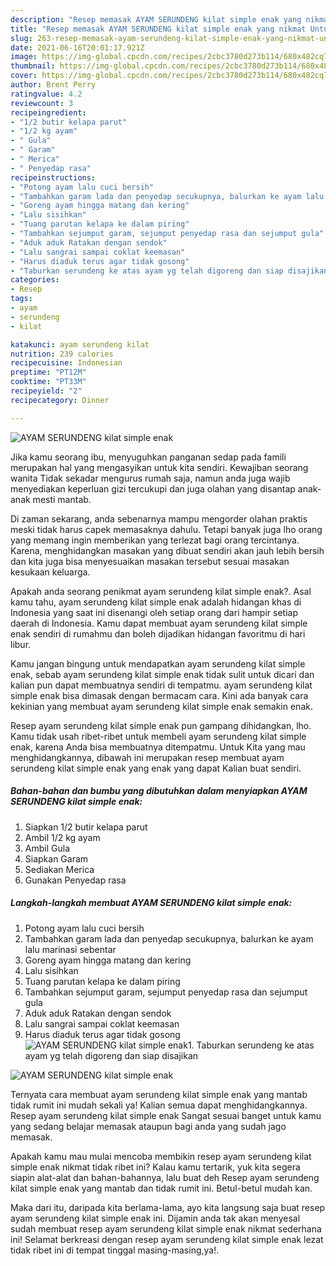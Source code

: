 ```yaml
---
description: "Resep memasak AYAM SERUNDENG kilat simple enak yang nikmat Untuk Jualan"
title: "Resep memasak AYAM SERUNDENG kilat simple enak yang nikmat Untuk Jualan"
slug: 263-resep-memasak-ayam-serundeng-kilat-simple-enak-yang-nikmat-untuk-jualan
date: 2021-06-16T20:01:17.921Z
image: https://img-global.cpcdn.com/recipes/2cbc3780d273b114/680x482cq70/ayam-serundeng-kilat-simple-enak-foto-resep-utama.jpg
thumbnail: https://img-global.cpcdn.com/recipes/2cbc3780d273b114/680x482cq70/ayam-serundeng-kilat-simple-enak-foto-resep-utama.jpg
cover: https://img-global.cpcdn.com/recipes/2cbc3780d273b114/680x482cq70/ayam-serundeng-kilat-simple-enak-foto-resep-utama.jpg
author: Brent Perry
ratingvalue: 4.2
reviewcount: 3
recipeingredient:
- "1/2 butir kelapa parut"
- "1/2 kg ayam"
- " Gula"
- " Garam"
- " Merica"
- " Penyedap rasa"
recipeinstructions:
- "Potong ayam lalu cuci bersih"
- "Tambahkan garam lada dan penyedap secukupnya, balurkan ke ayam lalu marinasi sebentar"
- "Goreng ayam hingga matang dan kering"
- "Lalu sisihkan"
- "Tuang parutan kelapa ke dalam piring"
- "Tambahkan sejumput garam, sejumput penyedap rasa dan sejumput gula"
- "Aduk aduk Ratakan dengan sendok"
- "Lalu sangrai sampai coklat keemasan"
- "Harus diaduk terus agar tidak gosong"
- "Taburkan serundeng ke atas ayam yg telah digoreng dan siap disajikan"
categories:
- Resep
tags:
- ayam
- serundeng
- kilat

katakunci: ayam serundeng kilat 
nutrition: 239 calories
recipecuisine: Indonesian
preptime: "PT12M"
cooktime: "PT33M"
recipeyield: "2"
recipecategory: Dinner

---
```



![AYAM SERUNDENG kilat simple enak](https://img-global.cpcdn.com/recipes/2cbc3780d273b114/680x482cq70/ayam-serundeng-kilat-simple-enak-foto-resep-utama.jpg)

Jika kamu seorang ibu, menyuguhkan panganan sedap pada famili merupakan hal yang mengasyikan untuk kita sendiri. Kewajiban seorang  wanita Tidak sekadar mengurus rumah saja, namun anda juga wajib menyediakan keperluan gizi tercukupi dan juga olahan yang disantap anak-anak mesti mantab.

Di zaman  sekarang, anda sebenarnya mampu mengorder olahan praktis meski tidak harus capek memasaknya dahulu. Tetapi banyak juga lho orang yang memang ingin memberikan yang terlezat bagi orang tercintanya. Karena, menghidangkan masakan yang dibuat sendiri akan jauh lebih bersih dan kita juga bisa menyesuaikan masakan tersebut sesuai masakan kesukaan keluarga. 



Apakah anda seorang penikmat ayam serundeng kilat simple enak?. Asal kamu tahu, ayam serundeng kilat simple enak adalah hidangan khas di Indonesia yang saat ini disenangi oleh setiap orang dari hampir setiap daerah di Indonesia. Kamu dapat membuat ayam serundeng kilat simple enak sendiri di rumahmu dan boleh dijadikan hidangan favoritmu di hari libur.

Kamu jangan bingung untuk mendapatkan ayam serundeng kilat simple enak, sebab ayam serundeng kilat simple enak tidak sulit untuk dicari dan kalian pun dapat membuatnya sendiri di tempatmu. ayam serundeng kilat simple enak bisa dimasak dengan bermacam cara. Kini ada banyak cara kekinian yang membuat ayam serundeng kilat simple enak semakin enak.

Resep ayam serundeng kilat simple enak pun gampang dihidangkan, lho. Kamu tidak usah ribet-ribet untuk membeli ayam serundeng kilat simple enak, karena Anda bisa membuatnya ditempatmu. Untuk Kita yang mau menghidangkannya, dibawah ini merupakan resep membuat ayam serundeng kilat simple enak yang enak yang dapat Kalian buat sendiri.

<!--inarticleads1-->

##### Bahan-bahan dan bumbu yang dibutuhkan dalam menyiapkan AYAM SERUNDENG kilat simple enak:

1. Siapkan 1/2 butir kelapa parut
1. Ambil 1/2 kg ayam
1. Ambil  Gula
1. Siapkan  Garam
1. Sediakan  Merica
1. Gunakan  Penyedap rasa




<!--inarticleads2-->

##### Langkah-langkah membuat AYAM SERUNDENG kilat simple enak:

1. Potong ayam lalu cuci bersih
1. Tambahkan garam lada dan penyedap secukupnya, balurkan ke ayam lalu marinasi sebentar
1. Goreng ayam hingga matang dan kering
1. Lalu sisihkan
1. Tuang parutan kelapa ke dalam piring
1. Tambahkan sejumput garam, sejumput penyedap rasa dan sejumput gula
1. Aduk aduk Ratakan dengan sendok
1. Lalu sangrai sampai coklat keemasan
1. Harus diaduk terus agar tidak gosong
<img src="//assets-global.cpcdn.com/assets/icons/button_play-2c75c40dde080a61004c1f40b05d8f140eaff45d7e9e6481dc71c63d2e7c4909.png" alt="AYAM SERUNDENG kilat simple enak">1. Taburkan serundeng ke atas ayam yg telah digoreng dan siap disajikan
<img src="//assets-global.cpcdn.com/assets/icons/button_play-2c75c40dde080a61004c1f40b05d8f140eaff45d7e9e6481dc71c63d2e7c4909.png" alt="AYAM SERUNDENG kilat simple enak">



Ternyata cara membuat ayam serundeng kilat simple enak yang mantab tidak rumit ini mudah sekali ya! Kalian semua dapat menghidangkannya. Resep ayam serundeng kilat simple enak Sangat sesuai banget untuk kamu yang sedang belajar memasak ataupun bagi anda yang sudah jago memasak.

Apakah kamu mau mulai mencoba membikin resep ayam serundeng kilat simple enak nikmat tidak ribet ini? Kalau kamu tertarik, yuk kita segera siapin alat-alat dan bahan-bahannya, lalu buat deh Resep ayam serundeng kilat simple enak yang mantab dan tidak rumit ini. Betul-betul mudah kan. 

Maka dari itu, daripada kita berlama-lama, ayo kita langsung saja buat resep ayam serundeng kilat simple enak ini. Dijamin anda tak akan menyesal sudah membuat resep ayam serundeng kilat simple enak nikmat sederhana ini! Selamat berkreasi dengan resep ayam serundeng kilat simple enak lezat tidak ribet ini di tempat tinggal masing-masing,ya!.


